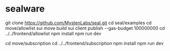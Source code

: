 # sealware
git clone https://github.com/MystenLabs/seal.git
cd seal/examples
cd move/allowlist
sui move build
sui client publish --gas-budget 100000000
cd ../../frontend/allowlist
npm install
npm run dev

cd move/subscription
cd ../../frontend/subscription
npm install
npm run dev
